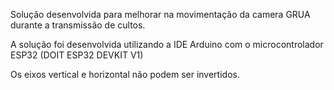 Solução desenvolvida para melhorar na movimentação da camera GRUA durante a transmissão de cultos.

A solução foi desenvolvida utilizando a IDE Arduino com o microcontrolador ESP32 (DOIT ESP32 DEVKIT V1)

Os eixos vertical e horizontal não podem ser invertidos.

